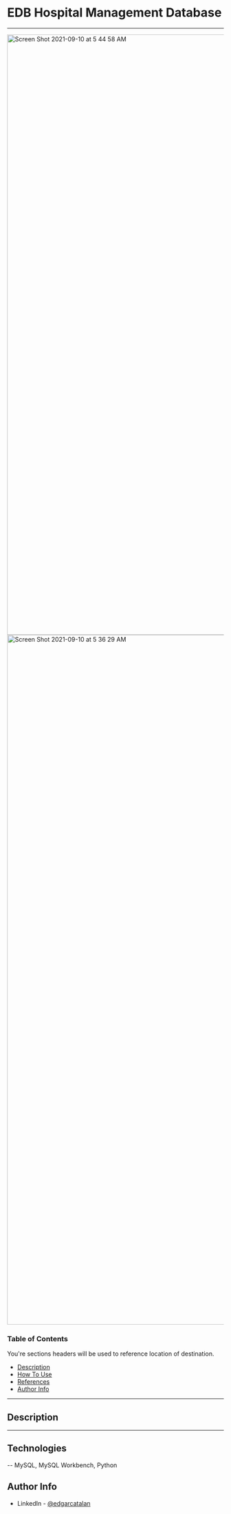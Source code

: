 # EDB Hospital Management Database

---
<img width="1395" alt="Screen Shot 2021-09-10 at 5 44 58 AM" src="https://user-images.githubusercontent.com/40044944/132855241-e596224e-ec3e-4a10-98e2-758c34164236.png">

<img width="1603" alt="Screen Shot 2021-09-10 at 5 36 29 AM" src="https://user-images.githubusercontent.com/40044944/132854251-cd0b8bfd-8e5a-4da2-910c-fc54f80d028a.png">

### Table of Contents
You're sections headers will be used to reference location of destination.

- [Description](#description)
- [How To Use](#how-to-use)
- [References](#references)
- [Author Info](#author-info)

---

## Description



---

## Technologies

-- MySQL, MySQL Workbench, Python


## Author Info

- LinkedIn - [@edgarcatalan](https://www.linkedin.com/in/edgarcatalan10/)














 





